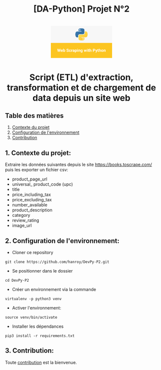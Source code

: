 

# <div align="center"> [DA-Python] Projet N°2 </div>
# <p align="center"><img width=40% src="https://github.com/hanroy/DevPy-P2/blob/main/img/webscrapping.png?raw=true"></p>
# <div align="center"> Script (ETL) d'extraction, transformation et de chargement de data depuis un site web </div>


## Table des matières
1. [Contexte du projet](#part1)
2. [Configuration de l'environnement](#part2)
3. [Contribution](#part3)

## <a name="part1"> 1. Contexte du projet: </a>

Extraire les données suivantes depuis le site https://books.toscrape.com/ puis les exporter un fichier csv:

- product_page_url
- universal_ product_code (upc)
- title
- price_including_tax
- price_excluding_tax
- number_available
- product_description
- category
- review_rating
- image_url

## <a name="part2"> 2. Configuration de l'environnement: </a>

- Cloner ce repository 

```
git clone https://github.com/hanroy/DevPy-P2.git
```

- Se positionner dans le dossier 

```
cd DevPy-P2
```

- Créer un environnement via la commande 

```
virtualenv -p python3 venv
```

- Activer l'environnement:  

```
source venv/bin/activate
```

- Installer les dépendances

```
pip3 install -r requirements.txt
```

## <a name="part3"> 3. Contribution: </a>
Toute [contribution](https://github.com/hanroy/DevPy-P2/blob/main/CONTRIBUTING.md) est la bienvenue.
